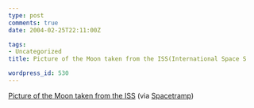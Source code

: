 ```yaml
---
type: post
comments: true
date: 2004-02-25T22:11:00Z

tags:
- Uncategorized
title: Picture of the Moon taken from the ISS(International Space S

wordpress_id: 530
---
```


[Picture of the Moon taken from the ISS](http://earthobservatory.nasa.gov/Newsroom/NewImages/images.php3?img_id=16461) (via [Spacetramp](http://spacetramp.blogspot.com))
